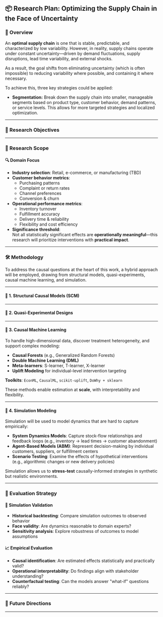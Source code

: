 ## 📦 Research Plan: Optimizing the Supply Chain in the Face of Uncertainty

### 🧭 Overview
An **optimal supply chain** is one that is stable, predictable, and characterized by low variability. However, in reality, supply chains operate under constant uncertainty—driven by demand fluctuations, supply disruptions, lead time variability, and external shocks.

As a result, the goal shifts from eliminating uncertainty (which is often impossible) to reducing variability where possible, and containing it where necessary.

To achieve this, three key strategies could be applied:

- **Segmentation:**
Break down the supply chain into smaller, manageable segments based on product type, customer behavior, demand patterns, or service levels. This allows for more targeted strategies and localized optimization.
---

### 🎯 Research Objectives


---

### 🧩 Research Scope

#### 🔍 Domain Focus



- **Industry selection**: Retail, e-commerce, or manufacturing (TBD)
- **Customer behavior metrics**:
  - Purchasing patterns
  - Complaint or return rates
  - Channel preferences
  - Conversion & churn
- **Operational performance metrics**:
  - Inventory turnover
  - Fulfillment accuracy
  - Delivery time & reliability
  - Flexibility and cost efficiency
- **Significance threshold**:  
  Not all statistically significant effects are **operationally meaningful**—this research will prioritize interventions with **practical impact**.

---

### 🛠️ Methodology

To address the causal questions at the heart of this work, a hybrid approach will be employed, drawing from structural models, quasi-experiments, causal machine learning, and simulation.

---

#### 🧠 1. Structural Causal Models (SCM)



---

#### 🧪 2. Quasi-Experimental Designs




---

#### 🤖 3. Causal Machine Learning

To handle high-dimensional data, discover treatment heterogeneity, and support complex modeling:

- **Causal Forests** (e.g., Generalized Random Forests)
- **Double Machine Learning (DML)**
- **Meta-learners**: S-learner, T-learner, X-learner
- **Uplift Modeling** for individual-level intervention targeting

**Toolkits**: `EconML`, `CausalML`, `scikit-uplift`, `DoWhy + sklearn`

These methods enable estimation at **scale**, with interpretability and flexibility.

---

#### 🧪 4. Simulation Modeling

Simulation will be used to model dynamics that are hard to capture empirically:

- **System Dynamics Models**: Capture stock-flow relationships and feedback loops (e.g., inventory → lead times → customer abandonment)
- **Agent-Based Models (ABM)**: Represent decision-making by individual customers, suppliers, or fulfillment centers
- **Scenario Testing**: Examine the effects of hypothetical interventions (e.g., algorithmic changes or new delivery policies)

Simulation allows us to **stress-test** causally-informed strategies in synthetic but realistic environments.

---

### 📏 Evaluation Strategy

#### 🔬 Simulation Validation

- **Historical backtesting**: Compare simulation outcomes to observed behavior
- **Face validity**: Are dynamics reasonable to domain experts?
- **Sensitivity analysis**: Explore robustness of outcomes to model assumptions

#### 📈 Empirical Evaluation

- **Causal identification**: Are estimated effects statistically and practically valid?
- **Operational interpretability**: Do findings align with stakeholder understanding?
- **Counterfactual testing**: Can the models answer "what-if" questions reliably?

---

### 🔄 Future Directions



---
